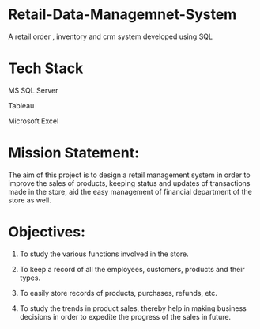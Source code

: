 # Retail-Data-Managemnet-System
A retail order , inventory and crm system developed using SQL 

# Tech Stack
MS SQL Server


Tableau


Microsoft Excel

# Mission Statement: 
The aim of this project is to design a retail management system in order to improve the sales of products, 
keeping status and updates of transactions made in the store, aid the easy management of financial department of the store as well.





# Objectives:


1. To study the various functions involved in the store.


2. To keep a record of all the employees, customers, products and their types.


3. To easily store records of products, purchases, refunds, etc.


4. To study the trends in product sales, thereby help in making business decisions in order to expedite the progress of the sales in future.


